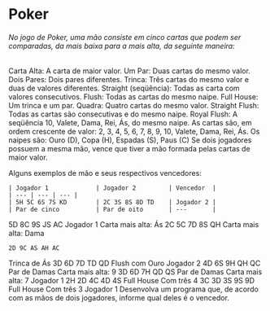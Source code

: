 # Poker

###### No jogo de Poker, uma mão consiste em cinco cartas que podem ser comparadas, da mais baixa para a mais alta, da seguinte maneira:

Carta Alta: A carta de maior valor.
Um Par: Duas cartas do mesmo valor.
Dois Pares: Dois pares diferentes.
Trinca: Três cartas do mesmo valor e duas de valores diferentes.
Straight (seqüência): Todas as carta com valores consecutivos.
Flush: Todas as cartas do mesmo naipe.
Full House: Um trinca e um par.
Quadra: Quatro cartas do mesmo valor.
Straight Flush: Todas as cartas são consecutivas e do mesmo naipe.
Royal Flush: A seqüência 10, Valete, Dama, Rei, Ás, do mesmo naipe.
As cartas são, em ordem crescente de valor: 2, 3, 4, 5, 6, 7, 8, 9, 10, Valete, Dama, Rei, Ás.
Os naipes são: Ouro (D), Copa (H), Espadas (S), Paus (C)
Se dois jogadores possuem a mesma mão, vence que tiver a mão formada pelas cartas de maior valor.

Alguns exemplos de mão e seus respectivos vencedores:

 	| Jogador 1	 			| Jogador 2	 		| Vencedor	|
	| --- | --- | --- |
 	| 5H 5C 6S 7S KD 		| 2C 3S 8S 8D TD	| Jogador 2	|
	| Par de cinco			| Par de oito 		| ---		|
	

5D 8C 9S JS AC	Jogador 1
	Carta mais alta: Ás
 	2C 5C 7D 8S QH
Carta mais alta: Dama
 	
 	2D 9C AS AH AC
Trinca de Ás
 	3D 6D 7D TD QD
Flush com Ouro
 	Jogador 2
 	4D 6S 9H QH QC
Par de Damas
Carta mais alta: 9
 	3D 6D 7H QD QS
Par de Damas
Carta mais alta: 7
 	Jogador 1
 	2H 2D 4C 4D 4S
Full House
Com três 4
 	3C 3D 3S 9S 9D
Full House
Com três 3
 	Jogador 1
Desenvolva um programa que, de acordo com as mãos de dois jogadores, informe qual deles é o vencedor.
